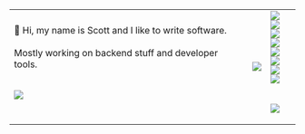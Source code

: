 <table>
<tr>
<!-- <th>  </th>
<th>  </th> -->
</tr>
<tr>
<td>
👋 Hi, my name is Scott and I like to write software.
<br><br>
Mostly working on backend stuff and developer tools.
<br><br>

  ![](https://api.githubtrends.io/user/svg/osteensco/langs?time_range=one_year&compact=True&theme=dark&raw=true)
 

</td>
<td>
  
![](https://api.githubtrends.io/user/svg/osteensco/repos?time_range=one_year&theme=dark&raw=true)
  
  <!-- [![Top Langs](https://github-readme-stats.vercel.app/api/top-langs/?username=osteensco&theme=tokyonight&hide=jupyter+notebook&layout=pie)](https://github.com/anuraghazra/github-readme-stats)
-->

</td>
<td>
  <img src="https://skillicons.dev/icons?i=go" />
  <img src="https://skillicons.dev/icons?i=py" />
  <br>
  <img src="https://skillicons.dev/icons?i=ts" />
  <img src="https://skillicons.dev/icons?i=js" />
  <br>
  <img src="https://skillicons.dev/icons?i=lua" />
  <img src="https://skillicons.dev/icons?i=bash" />
  <br>
  <img src="https://skillicons.dev/icons?i=html" />
  <img src="https://skillicons.dev/icons?i=css" />
  <br>
  <br>
  
  ![](https://komarev.com/ghpvc/?username=osteensco&color=blueviolet&abbreviated=true&style=plastic)
</td>

</tr>
</table>

